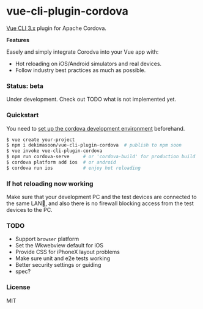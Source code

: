 # vue-cli-plugin-cordova
[Vue CLI 3.x](https://github.com/vuejs/vue-cli) plugin for Apache Cordova.  

**Features**

Easely and simply integrate Corodva into your Vue app with:
- Hot reloading on iOS/Android simulators and real devices.
- Follow industry best practices as much as possible.

### Status: beta
Under development. Check out TODO what is not implemented yet.

### Quickstart
You need to [set up the cordova development environment](https://cordova.apache.org/docs/en/latest/guide/cli/index.html) beforehand.

```sh
$ vue create your-project
$ npm i dekimasoon/vue-cli-plugin-cordova  # publish to npm soon
$ vue invoke vue-cli-plugin-cordova
$ npm run cordova-serve     # or 'cordova-build' for production build
$ cordova platform add ios  # or android
$ cordova run ios           # enjoy hot reloading
```

### If hot reloading now working
Make sure that your development PC and the test devices are connected to the same LAN, and also there is no firewall blocking access from the test devices to the PC.

### TODO
- Support `browser` platform
- Set the Wkwebview default for iOS
- Provide CSS for iPhoneX layout problems
- Make sure unit and e2e tests working
- Better security settings or guiding
- spec?

### License
MIT
